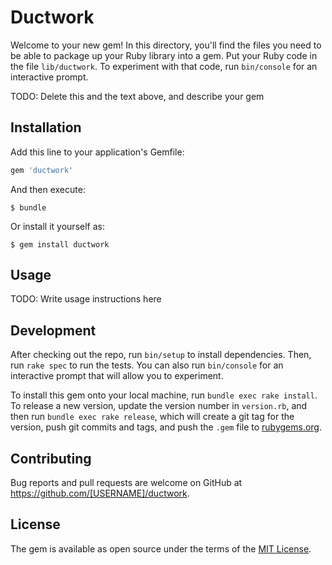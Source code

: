 # Ductwork

Welcome to your new gem! In this directory, you'll find the files you need to be able to package up your Ruby library into a gem. Put your Ruby code in the file `lib/ductwork`. To experiment with that code, run `bin/console` for an interactive prompt.

TODO: Delete this and the text above, and describe your gem

## Installation

Add this line to your application's Gemfile:

```ruby
gem 'ductwork'
```

And then execute:

    $ bundle

Or install it yourself as:

    $ gem install ductwork

## Usage

TODO: Write usage instructions here

## Development

After checking out the repo, run `bin/setup` to install dependencies. Then, run `rake spec` to run the tests. You can also run `bin/console` for an interactive prompt that will allow you to experiment.

To install this gem onto your local machine, run `bundle exec rake install`. To release a new version, update the version number in `version.rb`, and then run `bundle exec rake release`, which will create a git tag for the version, push git commits and tags, and push the `.gem` file to [rubygems.org](https://rubygems.org).

## Contributing

Bug reports and pull requests are welcome on GitHub at https://github.com/[USERNAME]/ductwork.

## License

The gem is available as open source under the terms of the [MIT License](https://opensource.org/licenses/MIT).
